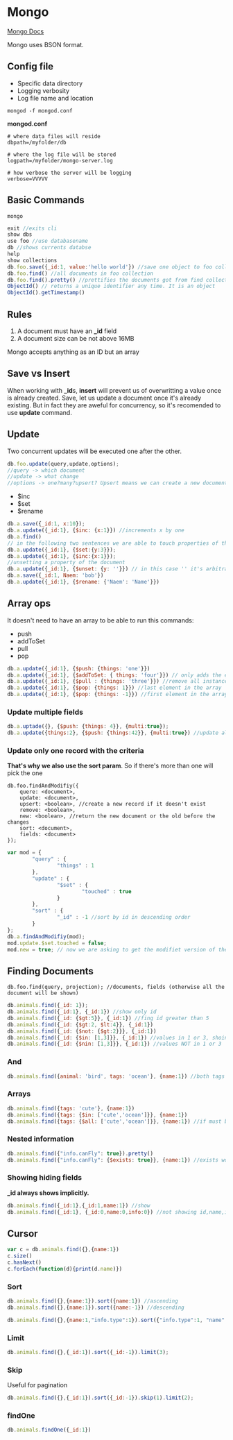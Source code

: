 # Mongo

[Mongo Docs](https://docs.mongodb.org/manual/)

Mongo uses BSON format.

## Config file

+ Specific data directory
+ Logging verbosity
+ Log file name and location

```
mongod -f mongod.conf
```

**mongod.conf**
```
# where data files will reside
dbpath=/myfolder/db

# where the log file will be stored
logpath=/myfolder/mongo-server.log

# how verbose the server will be logging
verbose=VVVVV
```

## Basic Commands

```
mongo
```

```javascript
exit //exits cli
show dbs
use foo //use databasename
db //shows currents databse
help
show collections
db.foo.save({_id:1, value:'hello world'}) //save one object to foo collection
db.foo.find() //all documents in foo collection
db.foo.find().pretty() //prettifies the documents got from find collection
ObjectId() // returns a unique identifier any time. It is an object
ObjectId().getTimestamp()
```

## Rules

1. A document must have an **_id** field
2. A document size can be not above 16MB

Mongo accepts anything as an ID but an array

## Save vs Insert

When working with **_id**s, **insert** will prevent us of overwritting a value once is already created. Save, let us update a document once it's already existing. But in fact they are aweful for concurrency, so it's recomended to use **update** command.

## Update

Two concurrent updates will be executed one after the other. 

```javascript
db.foo.update(query,update,options);
//query -> which document
//update -> what change
//options -> one?many?upsert? Upsert means we can create a new document if it doesn't exist.
```

* $inc
* $set
* $rename

```javascript
db.a.save({_id:1, x:10});
db.a.update({_id:1}, {$inc: {x:1}}) //increments x by one
db.a.find()
// in the following two sentences we are able to touch properties of the document, but not overwritting it all
db.a.update({_id:1}, {$set:{y:3}});
db.a.update({_id:1}, {$inc:{x:1}});
//unsetting a property of the document
db.a.update({_id:1}, {$unset: {y: ''}}) // in this case '' it's arbitrary, any value would be correct
db.a.save({_id:1, Naem: 'bob'})
db.a.update({_id:1}, {$rename: {'Naem': 'Name'}})
```

## Array ops

It doesn't need to have an array to be able to run this commands:

* push
* addToSet
* pull
* pop

```javascript
db.a.update({_id:1}, {$push: {things: 'one'}})
db.a.update({_id:1}, {$addToSet: { things: 'four'}}) // only adds the element if does not exist already
db.a.update({_id:1}, {$pull : {things: 'three'}}) //remove all instances of the element 'three'
db.a.update({_id:1}, {$pop: {things: 1}}) //last element in the array
db.a.update({_id:1}, {$pop: {things: -1}}) //first element in the array
```

### Update multiple fields

```javascript
db.a.uptade({}, {$push: {things: 4}}, {multi:true});
db.a.update({things:2}, {$push: {things:42}}, {multi:true}) //update all the documtns that have an array things with the value 2
```

### Update only one record with the criteria

**That's why we also use the sort param**. So if there's more than one will pick the one

```
db.foo.findAndModifiy({
	quere: <document>,
	update: <document>,
	upsert: <boolean>, //create a new record if it doesn't exist
	remove: <boolean>,
	new: <boolean>, //return the new document or the old before the changes
	sort: <document>,
	fields: <document>
});
```

```javascript
var mod = {
        "query" : {
                "things" : 1
        },
        "update" : {
                "$set" : {
                        "touched" : true
                }
        },
        "sort" : {
                "_id" : -1 //sort by id in descending order
        }
};
db.a.findAndModifiy(mod);
mod.update.$set.touched = false;
mod.new = true; // now we are asking to get the modifiet version of the object
```

## Finding Documents

```
db.foo.find(query, projection); //documents, fields (otherwise all the document will be shown)
```

```javascript
db.animals.find({_id: 1});
db.animals.find({_id:1}, {_id:1}) //show only id
db.animals.find({_id: {$gt:5}}, {_id:1}) //fing id greater than 5
db.animals.find({_id: {$gt:2, $lt:4}}, {_id:1})
db.animals.find({_id: {$not: {$gt:2}}}, {_id:1})
db.animals.find({_id: {$in: [1,3]}}, {_id:1}) //values in 1 or 3, shoing id only
db.animals.find({_id: {$nin: [1,3]}}, {_id:1}) //values NOT in 1 or 3
```

### And

```javascript
db.animals.find({animal: 'bird', tags: 'ocean'}, {name:1}) //both tags and animal
```

### Arrays

```javascript
db.animals.find({tags: 'cute'}, {name:1})
db.animals.find({tags: {$in: ['cute','ocean']}}, {name:1})
db.animals.find({tags: {$all: ['cute','ocean']}}, {name:1}) //if must be cute and ocean
```

### Nested information

```javascript
db.animals.find({"info.canFly": true}).pretty()
db.animals.find({"info.canFly": {$exists: true}}, {name:1}) //exists works better for null values
```

### Showing hiding fields

**_id always shows implicitly.**

```javascript
db.animals.find({_id:1},{_id:1,name:1}) //show
db.animals.find({_id:1}, {_id:0,name:0,info:0}) //not showing id,name,info
```

## Cursor

```javascript
var c = db.animals.find({},{name:1})
c.size()
c.hasNext()
c.forEach(function(d){print(d.name)})
```

### Sort

```javascript
db.animals.find({},{name:1}).sort({name:1}) //ascending
db.animals.find({},{name:1}).sort({name:-1}) //descending

db.animals.find({},{name:1,"info.type":1}).sort({"info.type":1, "name": 1})
```

### Limit

```javascript
db.animals.find({},{_id:1}).sort({_id:-1}).limit(3);
```

### Skip

Useful for pagination

```javascript
db.animals.find({},{_id:1}).sort({_id:-1}).skip(1).limit(2);
```

### findOne

```javascript
db.animals.findOne({_id:1})
```